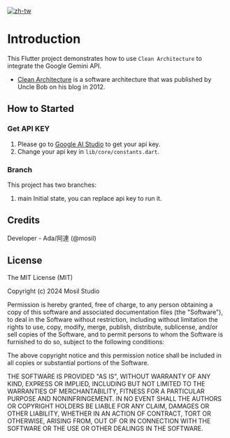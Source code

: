 [![zh-tw](https://img.shields.io/badge/lang-zh_tw-blue.svg)](https://github.com/mosil/gemini-clean-architecture/blob/main/README.zh-tw.md)

# Introduction

This Flutter project demonstrates how to use `Clean Architecture` to integrate the Google Gemini API.
- [Clean Architecture](https://blog.cleancoder.com/uncle-bob/2012/08/13/the-clean-architecture.html)
  is a software architecture that was published by Uncle Bob on his blog in 2012.

## How to Started

### Get API KEY

1. Please go to [Google AI Studio](https://aistudio.google.com/app/apikey) to get your api key.
2. Change your api key in `lib/core/constants.dart`.

### Branch

This project has two branches:
1. main
   Initial state, you can replace api key to run it.

## Credits

Developer - Ada/阿達 (@mosil)

## License

The MIT License (MIT)

Copyright (c) 2024 Mosil Studio

Permission is hereby granted, free of charge, to any person obtaining a copy of this software and
associated documentation files (the "Software"), to deal in the Software without restriction,
including without limitation the rights to use, copy, modify, merge, publish, distribute,
sublicense, and/or sell copies of the Software, and to permit persons to whom the Software is
furnished to do so, subject to the following conditions:

The above copyright notice and this permission notice shall be included in all copies or substantial
portions of the Software.

THE SOFTWARE IS PROVIDED "AS IS", WITHOUT WARRANTY OF ANY KIND, EXPRESS OR IMPLIED, INCLUDING BUT
NOT LIMITED TO THE WARRANTIES OF MERCHANTABILITY, FITNESS FOR A PARTICULAR PURPOSE AND
NONINFRINGEMENT. IN NO EVENT SHALL THE AUTHORS OR COPYRIGHT HOLDERS BE LIABLE FOR ANY CLAIM, DAMAGES
OR OTHER LIABILITY, WHETHER IN AN ACTION OF CONTRACT, TORT OR OTHERWISE, ARISING FROM, OUT OF OR IN
CONNECTION WITH THE SOFTWARE OR THE USE OR OTHER DEALINGS IN THE SOFTWARE.